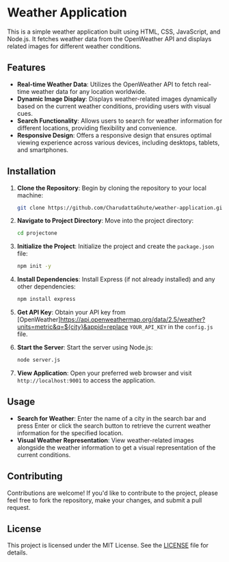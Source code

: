 # Weather Application

This is a simple weather application built using HTML, CSS, JavaScript, and Node.js. It fetches weather data from the OpenWeather API and displays related images for different weather conditions.

## Features

- **Real-time Weather Data**: Utilizes the OpenWeather API to fetch real-time weather data for any location worldwide.
- **Dynamic Image Display**: Displays weather-related images dynamically based on the current weather conditions, providing users with visual cues.
- **Search Functionality**: Allows users to search for weather information for different locations, providing flexibility and convenience.
- **Responsive Design**: Offers a responsive design that ensures optimal viewing experience across various devices, including desktops, tablets, and smartphones.

## Installation

1. **Clone the Repository**: Begin by cloning the repository to your local machine:

    ```bash
    git clone https://github.com/CharudattaGhute/weather-application.git
    ```

2. **Navigate to Project Directory**: Move into the project directory:

    ```bash
    cd projectone
    ```

3. **Initialize the Project**: Initialize the project and create the `package.json` file:

    ```bash
    npm init -y
    ```

4. **Install Dependencies**: Install Express (if not already installed) and any other dependencies:

    ```bash
    npm install express
    ```

5. **Get API Key**: Obtain your API key from [OpenWeather]https://api.openweathermap.org/data/2.5/weather?units=metric&q=${city}&appid=replace `YOUR_API_KEY` in the `config.js` file.

6. **Start the Server**: Start the server using Node.js:

    ```bash
    node server.js
    ```

7. **View Application**: Open your preferred web browser and visit `http://localhost:9001` to access the application.

## Usage

- **Search for Weather**: Enter the name of a city in the search bar and press Enter or click the search button to retrieve the current weather information for the specified location.
- **Visual Weather Representation**: View weather-related images alongside the weather information to get a visual representation of the current conditions.

## Contributing

Contributions are welcome! If you'd like to contribute to the project, please feel free to fork the repository, make your changes, and submit a pull request.

## License

This project is licensed under the MIT License. See the [LICENSE](LICENSE) file for details.
